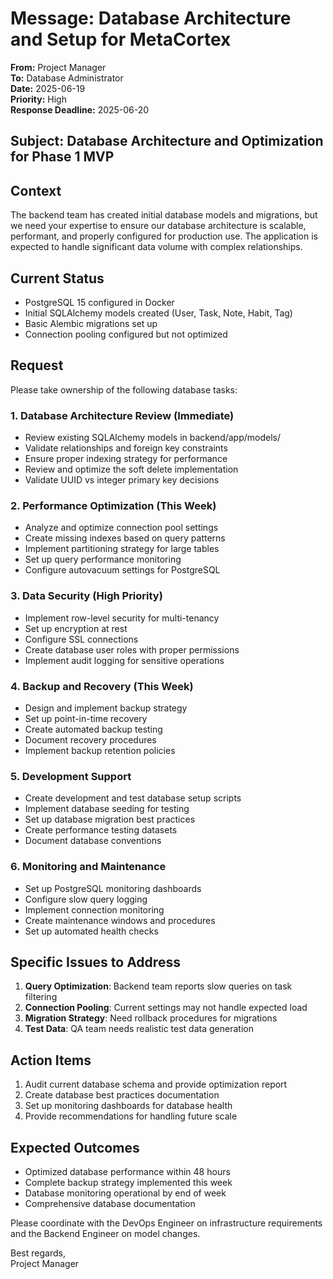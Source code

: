 # Message: Database Architecture and Setup for MetaCortex

**From:** Project Manager  
**To:** Database Administrator  
**Date:** 2025-06-19  
**Priority:** High  
**Response Deadline:** 2025-06-20  

## Subject: Database Architecture and Optimization for Phase 1 MVP

## Context

The backend team has created initial database models and migrations, but we need your expertise to ensure our database architecture is scalable, performant, and properly configured for production use. The application is expected to handle significant data volume with complex relationships.

## Current Status

- PostgreSQL 15 configured in Docker
- Initial SQLAlchemy models created (User, Task, Note, Habit, Tag)
- Basic Alembic migrations set up
- Connection pooling configured but not optimized

## Request

Please take ownership of the following database tasks:

### 1. Database Architecture Review (Immediate)
- Review existing SQLAlchemy models in backend/app/models/
- Validate relationships and foreign key constraints
- Ensure proper indexing strategy for performance
- Review and optimize the soft delete implementation
- Validate UUID vs integer primary key decisions

### 2. Performance Optimization (This Week)
- Analyze and optimize connection pool settings
- Create missing indexes based on query patterns
- Implement partitioning strategy for large tables
- Set up query performance monitoring
- Configure autovacuum settings for PostgreSQL

### 3. Data Security (High Priority)
- Implement row-level security for multi-tenancy
- Set up encryption at rest
- Configure SSL connections
- Create database user roles with proper permissions
- Implement audit logging for sensitive operations

### 4. Backup and Recovery (This Week)
- Design and implement backup strategy
- Set up point-in-time recovery
- Create automated backup testing
- Document recovery procedures
- Implement backup retention policies

### 5. Development Support
- Create development and test database setup scripts
- Implement database seeding for testing
- Set up database migration best practices
- Create performance testing datasets
- Document database conventions

### 6. Monitoring and Maintenance
- Set up PostgreSQL monitoring dashboards
- Configure slow query logging
- Implement connection monitoring
- Create maintenance windows and procedures
- Set up automated health checks

## Specific Issues to Address

1. **Query Optimization**: Backend team reports slow queries on task filtering
2. **Connection Pooling**: Current settings may not handle expected load
3. **Migration Strategy**: Need rollback procedures for migrations
4. **Test Data**: QA team needs realistic test data generation

## Action Items

1. Audit current database schema and provide optimization report
2. Create database best practices documentation
3. Set up monitoring dashboards for database health
4. Provide recommendations for handling future scale

## Expected Outcomes

- Optimized database performance within 48 hours
- Complete backup strategy implemented this week
- Database monitoring operational by end of week
- Comprehensive database documentation

Please coordinate with the DevOps Engineer on infrastructure requirements and the Backend Engineer on model changes.

Best regards,  
Project Manager